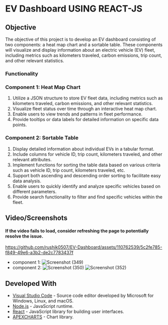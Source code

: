 # EV Dashboard USING REACT-JS

## Objective
The objective of this project is to develop an EV dashboard consisting of two components: a heat map chart and a sortable table. These components will visualize and display information about an electric vehicle (EV) fleet, including metrics such as kilometers traveled, carbon emissions, trip count, and other relevant statistics.

### Functionality
### Component 1: Heat Map Chart
1. Utilize a JSON structure to store EV fleet data, including metrics such as kilometers traveled, carbon emissions, and other relevant statistics.
2. Visualize fleet status over time through an interactive heat map chart.
3. Enable users to view trends and patterns in fleet performance.
4. Provide tooltips or data labels for detailed information on specific data points.

### Component 2: Sortable Table
1. Display detailed information about individual EVs in a tabular format.
2. Include columns for vehicle ID, trip count, kilometers traveled, and other relevant attributes.
3. Implement functions for sorting the table data based on various criteria such as vehicle ID, trip count, kilometers traveled, etc.
4. Support both ascending and descending order sorting to facilitate easy data analysis.
5. Enable users to quickly identify and analyze specific vehicles based on different parameters.
6. Provide search functionality to filter and find specific vehicles within the fleet.


## Video/Screenshots
#### If the video fails to load, consider refreshing the page to potentially resolve the issue.

https://github.com/rushik0507/EV-Dashboard/assets/110762539/5c2fe785-f849-49e6-a3b2-de2c7783437f

- component 1:
![Screenshot (349)](https://github.com/rushik0507/EV-Dashboard/assets/110762539/2a211e9a-d47e-4ee2-8bca-f965b8a66922)
- component 2:
![Screenshot (350)](https://github.com/rushik0507/EV-Dashboard/assets/110762539/55bdbfea-fe8f-452d-87d9-d3b67e524132)
![Screenshot (352)](https://github.com/rushik0507/EV-Dashboard/assets/110762539/98a21a15-8110-4ba1-86d9-02642be43436)




## Developed With
- [Visual Studio Code](https://code.visualstudio.com/) - Source code editor developed by Microsoft for Windows, Linux, and macOS.
- [Node.js](https://nodejs.org/en/) - JavaScript runtime.
- [React](https://react.dev/) - JavaScript library for building user interfaces.
- [APEXCHARTS](https://apexcharts.com/) - Chart library.





